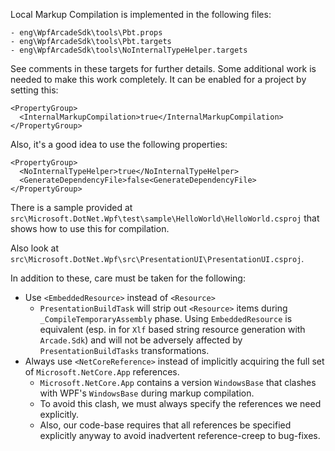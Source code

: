 Local Markup Compilation is implemented in the following files: 

	- eng\WpfArcadeSdk\tools\Pbt.props
	- eng\WpfArcadeSdk\tools\Pbt.targets
	- eng\WpfArcadeSdk\tools\NoInternalTypeHelper.targets
	
	
See comments in these targets for further details. Some additional work is needed to make this work completely. 
It can be enabled for a project by setting this:
	
  ```
  <PropertyGroup>
    <InternalMarkupCompilation>true</InternalMarkupCompilation>
  </PropertyGroup>
  ```
  
  Also, it's a good idea to use the following properties: 
  
  ```
  <PropertyGroup>
    <NoInternalTypeHelper>true</NoInternalTypeHelper>
    <GenerateDependencyFile>false<GenerateDependencyFile>
  </PropertyGroup>
  ```
  
  There is a sample provided at `src\Microsoft.DotNet.Wpf\test\sample\HelloWorld\HelloWorld.csproj` that shows how to use this for compilation. 
  
  Also look at `src\Microsoft.DotNet.Wpf\src\PresentationUI\PresentationUI.csproj`. 
  
  

In addition to these, care must be taken for the following: 

- Use `<EmbeddedResource>` instead of `<Resource>`
  - `PresentationBuildTask` will strip out `<Resource>` items during `_CompileTemporaryAssembly` phase. Using `EmbeddedResource` is equivalent (esp. in for `Xlf` based string resource generation with `Arcade.Sdk`) and will not be adversely affected by `PresentationBuildTasks` transformations. 
- Always use `<NetCoreReference>` instead of implicitly acquiring the full set of `Microsoft.NetCore.App` references. 
  - `Microsoft.NetCore.App` contains a version `WindowsBase` that clashes with WPF's `WindowsBase` during markup compilation.
  - To avoid this clash, we must always specify the references we need explicitly. 
  - Also, our code-base requires that all references be specified explicitly anyway to avoid inadvertent reference-creep to bug-fixes. 